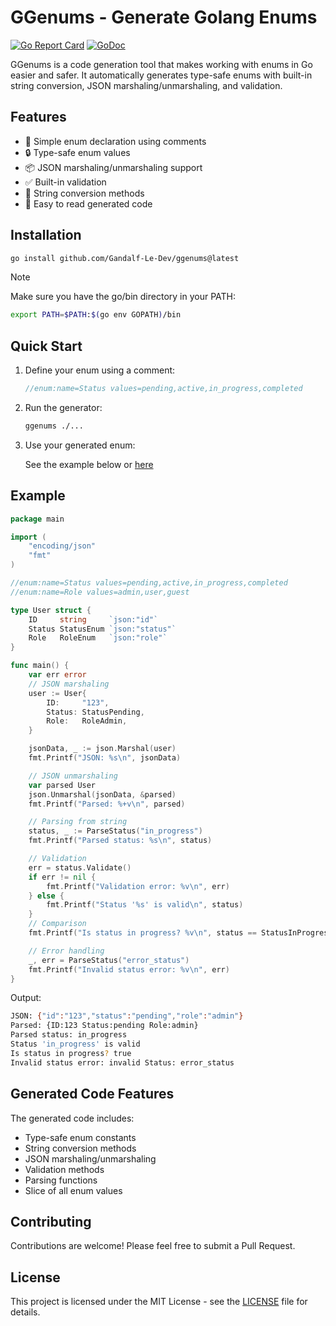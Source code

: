 # GGenums - Generate Golang Enums

[![Go Report Card](https://goreportcard.com/badge/github.com/Gandalf-Le-Dev/ggenums)](https://goreportcard.com/report/github.com/Gandalf-Le-Dev/ggenums)
[![GoDoc](https://godoc.org/github.com/Gandalf-Le-Dev/ggenums?status.svg)](https://godoc.org/github.com/Gandalf-Le-Dev/ggenums)

GGenums is a code generation tool that makes working with enums in Go easier and safer. It automatically generates type-safe enums with built-in string conversion, JSON marshaling/unmarshaling, and validation.

## Features

- 🚀 Simple enum declaration using comments
- 🔒 Type-safe enum values
- 📦 JSON marshaling/unmarshaling support
- ✅ Built-in validation
- 🔄 String conversion methods
- 📝 Easy to read generated code

## Installation

```bash
go install github.com/Gandalf-Le-Dev/ggenums@latest
```

> [!NOTE]
> Make sure you have the go/bin directory in your PATH:
>
> ```bash
> export PATH=$PATH:$(go env GOPATH)/bin
> ```

## Quick Start

1. Define your enum using a comment:

    ```go
    //enum:name=Status values=pending,active,in_progress,completed
    ```

2. Run the generator:

    ```bash
    ggenums ./...
    ```

3. Use your generated enum:

    See the example below or [here](./example)

## Example

```go
package main

import (
    "encoding/json"
    "fmt"
)

//enum:name=Status values=pending,active,in_progress,completed
//enum:name=Role values=admin,user,guest

type User struct {
    ID     string     `json:"id"`
    Status StatusEnum `json:"status"`
    Role   RoleEnum   `json:"role"`
}

func main() {
	var err error
	// JSON marshaling
	user := User{
		ID:     "123",
		Status: StatusPending,
		Role:   RoleAdmin,
	}

	jsonData, _ := json.Marshal(user)
	fmt.Printf("JSON: %s\n", jsonData)

	// JSON unmarshaling
	var parsed User
	json.Unmarshal(jsonData, &parsed)
	fmt.Printf("Parsed: %+v\n", parsed)

	// Parsing from string
	status, _ := ParseStatus("in_progress")
	fmt.Printf("Parsed status: %s\n", status)

	// Validation
	err = status.Validate()
	if err != nil {
		fmt.Printf("Validation error: %v\n", err)
	} else {
		fmt.Printf("Status '%s' is valid\n", status)
	}
	// Comparison
	fmt.Printf("Is status in progress? %v\n", status == StatusInProgress)

	// Error handling
	_, err = ParseStatus("error_status")
	fmt.Printf("Invalid status error: %v\n", err)
}
```

Output:

```bash
JSON: {"id":"123","status":"pending","role":"admin"}
Parsed: {ID:123 Status:pending Role:admin}
Parsed status: in_progress
Status 'in_progress' is valid
Is status in progress? true
Invalid status error: invalid Status: error_status
```

## Generated Code Features

The generated code includes:

- Type-safe enum constants
- String conversion methods
- JSON marshaling/unmarshaling
- Validation methods
- Parsing functions
- Slice of all enum values

## Contributing

Contributions are welcome! Please feel free to submit a Pull Request.

## License

This project is licensed under the MIT License - see the [LICENSE](LICENSE) file for details.
